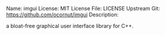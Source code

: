 Name: imgui
License: MIT
License File: LICENSE
Upstream Git: https://github.com/ocornut/imgui
Description:

a bloat-free graphical user interface library for C++.